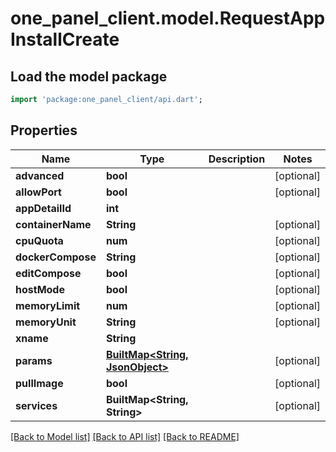 # one_panel_client.model.RequestAppInstallCreate

## Load the model package
```dart
import 'package:one_panel_client/api.dart';
```

## Properties
Name | Type | Description | Notes
------------ | ------------- | ------------- | -------------
**advanced** | **bool** |  | [optional] 
**allowPort** | **bool** |  | [optional] 
**appDetailId** | **int** |  | 
**containerName** | **String** |  | [optional] 
**cpuQuota** | **num** |  | [optional] 
**dockerCompose** | **String** |  | [optional] 
**editCompose** | **bool** |  | [optional] 
**hostMode** | **bool** |  | [optional] 
**memoryLimit** | **num** |  | [optional] 
**memoryUnit** | **String** |  | [optional] 
**xname** | **String** |  | 
**params** | [**BuiltMap&lt;String, JsonObject&gt;**](JsonObject.md) |  | [optional] 
**pullImage** | **bool** |  | [optional] 
**services** | **BuiltMap&lt;String, String&gt;** |  | [optional] 

[[Back to Model list]](../README.md#documentation-for-models) [[Back to API list]](../README.md#documentation-for-api-endpoints) [[Back to README]](../README.md)


